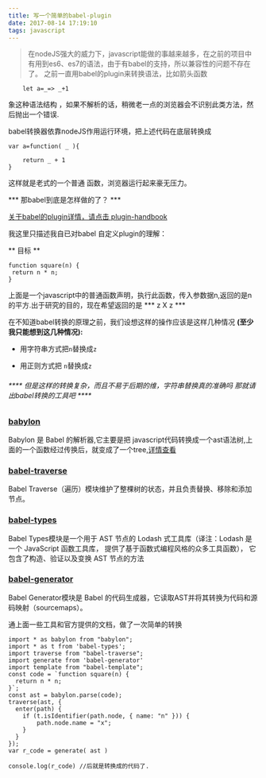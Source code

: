 ```yaml
---
title: 写一个简单的babel-plugin
date: 2017-08-14 17:19:10
tags: javascript
---
```

> 在nodeJS强大的威力下，javascript能做的事越来越多，在之前的项目中有用到es6、es7的语法，由于有babel的支持，所以兼容性的问题不存在了。
之前一直用babel的plugin来转换语法，比如箭头函数

```
	let a=_=> _+1

```

象这种语法结构 ，如果不解析的话，稍微老一点的浏览器会不识别此类方法，然后抛出一个错误.

babel转换器依靠nodeJS作用运行环境，把上述代码在底层转换成
```
var a=function( _ ){
	
	return _ + 1
}

```
这样就是老式的一个普通 函数，浏览器运行起来豪无压力。

*** 那babel到底是怎样做的了？ ***


[关于babel的plugin详情，请点击 plugin-handbook ](https://github.com/thejameskyle/babel-handbook/blob/master/translations/zh-Hans/plugin-handbook.md)


我这里只描述我自已对babel 自定义plugin的理解：

** 目标 **

```	
function square(n) {
 return n * n;
}

```
上面是一个javascript中的普通函数声明，执行此函数，传入参数据n,返回的是n的平方.出于研究的目的，现在希望返回的是 *** z X z ***

在不知道babel转换的原理之前，我们设想这样的操作应该是这样几种情况   **(至少我只能想到这几种情况):** 

+ 用字符串方式把``n``替换成``z``

+ 用正则方式把 ``n``替换成``z``

###### **** 但是这样的转换复杂，而且不易于后期的维，字符串替换真的准确吗 那就请出babel转换的工具吧 **** ######

### [babylon](https://www.npmjs.com/package/babylon "Babylon 是 Babel 的解析器") ###

Babylon 是 Babel 的解析器,它主要是把 javascript代码转换成一个ast语法树,上面的一个函数经过传换后，就变成了一个tree,[详情查看](http://astexplorer.net/#/Z1exs6BWMq)



### [babel-traverse](https://www.npmjs.com/package/babel-traverse "Babel Traverse（遍历）模块维护了整棵树的状态，并且负责替换、移除和添加节点。") ###

Babel Traverse（遍历）模块维护了整棵树的状态，并且负责替换、移除和添加节点。


### [babel-types](https://www.npmjs.com/package/babel-types )

Babel Types模块是一个用于 AST 节点的 Lodash 式工具库（译注：Lodash 是一个 JavaScript 函数工具库，
提供了基于函数式编程风格的众多工具函数）， 它包含了构造、验证以及变换 AST 节点的方法


### [babel-generator](https://www.npmjs.com/package/babel-generator)

Babel Generator模块是 Babel 的代码生成器，它读取AST并将其转换为代码和源码映射（sourcemaps）。


通上面一些工具和官方提供的文档，做了一次简单的转换


``` 
import * as babylon from "babylon";
import * as t from 'babel-types';
import traverse from "babel-traverse";
import generate from 'babel-generator'
import template from "babel-template";
const code = `function square(n) {
  return n * n;
}`;
const ast = babylon.parse(code);
traverse(ast, {
  enter(path) {
    if (t.isIdentifier(path.node, { name: "n" })) {
        path.node.name = "x";
    }
  }
});
var r_code = generate( ast ) 

console.log(r_code) //后就是转换成的代码了.
```